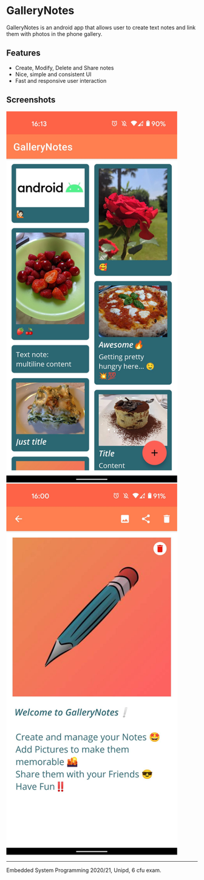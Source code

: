 # GalleryNotes
GalleryNotes is an android app that allows user to create text notes and link them with photos in the phone gallery.

## Features
- Create, Modify, Delete and Share notes
- Nice, simple and consistent UI
- Fast and responsive user interaction

## Screenshots
<p>
<img src="screenshots/screenshot_list.jpg" width="450" height="975">
<img src="screenshots/screenshot_detail.jpg" width="450" height="975">
</p>

----------- 
Embedded System Programming 2020/21, Unipd, 6 cfu exam.
